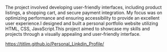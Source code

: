 The project involved developing user-friendly interfaces, including product listings, a shopping cart, and secure payment integration. My focus was on optimizing performance and ensuring accessibility to provide an excellent user experience.I designed and built a personal portfolio website utilizing HTML, CSS, JavaScript.This project aimed to showcase my skills and projects through a visually appealing and user-friendly interface.


https://titlim.github.io/Personal_Linkdin_Profile/
